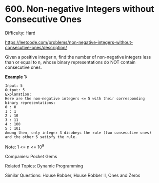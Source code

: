# 600. Non-negative Integers without Consecutive Ones

Difficulty: Hard

https://leetcode.com/problems/non-negative-integers-without-consecutive-ones/description/

Given a positive integer n, find the number of non-negative integers less than or equal to n, whose binary representations do NOT contain consecutive ones.

**Example 1:**
```
Input: 5
Output: 5
Explanation: 
Here are the non-negative integers <= 5 with their corresponding binary representations:
0 : 0
1 : 1
2 : 10
3 : 11
4 : 100
5 : 101
Among them, only integer 3 disobeys the rule (two consecutive ones) and the other 5 satisfy the rule. 
```
Note: 1 <= n <= 10<sup>9</sup>

Companies: Pocket Gems

Related Topics: Dynamic Programming

Similar Questions: House Robber, House Robber II, Ones and Zeros
